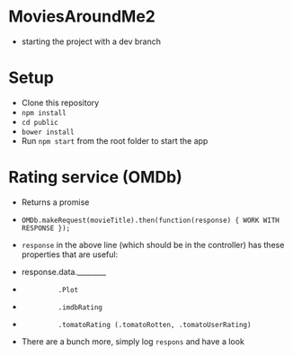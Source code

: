 # MoviesAroundMe2

- starting the project with a dev branch


# Setup
- Clone this repository
- `npm install`
- `cd public`
- `bower install`
- Run `npm start` from the root folder to start the app

# Rating service (OMDb)
- Returns a promise


- `OMDb.makeRequest(movieTitle).then(function(response) { WORK WITH RESPONSE });`
- `response` in the above line (which should be in the controller) has these properties that are useful:
- response.data.________
-              .Plot
-              .imdbRating
-              .tomatoRating (.tomatoRotten, .tomatoUserRating)
- There are a bunch more, simply log `respons` and have a look
